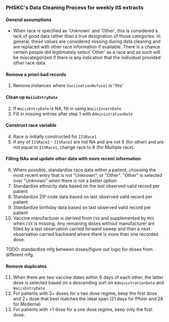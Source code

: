 ### PHSKC's Data Cleaning Process for weekly IIS extracts

#### General assumptions
- When race is specified as 'Unknown' and 'Other', this is considered a lack of good data rather than a true designation of those categories. In general, these values are considered missing during data cleaning and are replaced with other race information if available. There is a chance certain people did legitimately select 'Other' as a race and as such will be miscategorized if there is any indication that the individual provided other race data. 

#### Remove a priori bad records
1. Remove instances where `VaccinationRefusal` is 'Yes'

#### Clean up `WaiisEntryDate`
2. If `WaiisEntryDate` is NA, fill in using `WaiisInsertDate`
3. Fill in missing entries after step 1 with `AdministrationDate`

#### Construct race variable
4. Race is initially constructed for `IISRace1`
5. if any of `IISRace2` - `IISRace3` are not NA and are not 6 (for other) and are not equal to `IISRace1`, change race to 8 (for Multiple race).

#### Filling NAs and update other data with more recent information
6. Where possible, standardize race data within a patient, choosing the most recent entry that is not "Unknown", or "Other". "Other" is selected over "Unknown" when there is not a better option.
7. Standardize ethnicity data based on the last observed valid record per patient
8. Standardize ZIP code data based on last observed valid record per patient
9. Standardize birthday data based on last observed valid record per patient
10. Vaccine manufacturer is derived from `CVX` and supplemented by `MVX` when `CVX` is missing. Any remaining doses without manufacturer are filled by a last observation carried forward sweep and then a next observation carried backward where there is more than one recorded dose.

TODO: standardize mfg between doses/figure out logic for doses from different mfg.

#### Remove duplicates
11. When there are two vaccine dates within 6 days of each other, the latter dose is selected based on a descending sort on `AdministrationDate` and `WaiisEntryDate`
12. For patients with 3+ doses for a two dose regime, keep the first dose and 2+ dose that best matches the ideal span (21 days for Pfizer and 28 for Moderna)
13. For patients with >1 dose for a one dose regime, keep only the first dose.